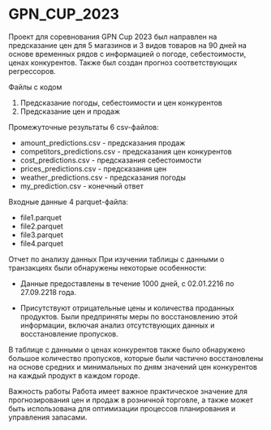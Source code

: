 # GPN_CUP_2023

Проект для соревнования GPN Cup 2023 был направлен на предсказание цен для 5 магазинов и 3 видов товаров на 90 дней на основе временных рядов с информацией о погоде, себестоимости, ценах конкурентов. Также был создан прогноз соответствующих регрессоров.

Файлы с кодом
1. Предсказание погоды, себестоимости и цен конкурентов
2. Предсказание цен и продаж

Промежуточные результаты
6 csv-файлов:
- amount_predictions.csv - предсказания продаж
- competitors_predictions.csv - предсказания цен конкурентов
- cost_predictions.csv - предсказания себестоимости
- prices_predictions.csv - предсказания цен
- weather_predictions.csv - предсказания погоды
- my_prediction.csv - конечный ответ

Входные данные
4 parquet-файла:
- file1.parquet
- file2.parquet
- file3.parquet
- file4.parquet

Отчет по анализу данных
При изучении таблицы с данными о транзакциях были обнаружены некоторые особенности:

- Данные предоставлены в течение 1000 дней, с 02.01.2216 по 27.09.2218 года.

- Присутствуют отрицательные цены и количества проданных продуктов.
Были предприняты меры по восстановлению этой информации, включая анализ отсутствующих данных и восстановление пропусков.

В таблице с данными о ценах конкурентов также было обнаружено большое количество пропусков, которые были частично восстановлены на основе средних и минимальных по дням значений цен конкурентов на каждый продукт в каждом городе.

Важность работы
Работа имеет важное практическое значение для прогнозирования цен и продаж в розничной торговле, а также может быть использована для оптимизации процессов планирования и управления запасами.
